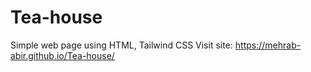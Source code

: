 # Tea-house
Simple web page using HTML, Tailwind CSS
Visit site: https://mehrab-abir.github.io/Tea-house/

